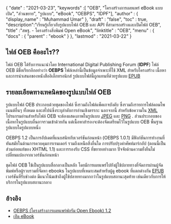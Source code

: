 {
  "date" : "2021-03-23",
  "keywords" :[ "OEB", "โครงสร้างการเผยแพร่ eBook แบบเปิด", "ส่วนขยาย", "รูปแบบ", "eBook", "OEBPS", "IDPF"],
  "author" : {
    "display_name" : "Muhammad Umar"
},
  "draft" : "false",
  "toc" : true,
  "description":"เรียนรู้เกี่ยวกับรูปแบบไฟล์ OEB และ API ที่สามารถสร้างและเปิดไฟล์ OEB",
  "title" :"สพฐ. - โครงสร้างสิ่งพิมพ์ Open eBook",
  "linktitle" : "OEB",
  "menu" : {
    "docs" : {
      "parent" : "ebook"
}
},
  "lastmod" : "2021-03-22"
}

## ไฟล์ OEB คืออะไร??

ไฟล์ OEB ได้รับการแนะนำโดย International Digital Publishing Forum (**IDPF**) ไฟล์ OEB มีชื่อเรียกอีกอย่างว่า **OEBPS** ไฟล์เหล่านี้เป็นข้อมูลจำเพาะที่ใช้ XML สำหรับโครงสร้าง เนื้อหา และการนำเสนอของหนังสืออิเล็กทรอนิกส์ รูปแบบไฟล์นี้ถูกแทนที่ด้วยรูปแบบ [EPUB](/th/ebook/epub/)

## รายละเอียดทางเทคนิคของรูปแบบไฟล์ OEB

รูปแบบไฟล์ OEB ประกอบด้วยชุดของไฟล์ ซึ่งรวมถึงไฟล์แพ็คเกจบังคับ ซึ่งรวมถึงรายการไฟล์คอมโพเนนต์อื่นๆ ทั้งหมด และสไปน์ซึ่งระบุลำดับการอ่านเชิงตรรกะ นอกจากนี้ สำหรับข้อความใน [XML](/th/web/xml/) โปรแกรมอ่านสำหรับไฟล์ OEB จะต้องแสดงภาพในรูปแบบ [JPEG](/th/image/jpeg/) และ [PNG](/th/image/png/) . ส่วนประกอบของเนื้อหาในรูปแบบอื่นอาจรวมเข้าด้วยกัน แต่เนื้อหาสำรองจะต้องจัดเตรียมไว้ในรูปแบบ OEB พื้นฐานรูปแบบใดรูปแบบหนึ่ง

OEBPS 1.2 เป็นการอัปเดตที่แนบสนิทกับเวอร์ชันก่อนหน้า (OEBPS 1.0.1) มีฟังก์ชันการทำงานที่ทันสมัยในด้านการควบคุมการเรนเดอร์ รวมถึงเหนือสิ่งอื่นใด การปรับปรุงคำศัพท์มาร์กอัป (ตอนนี้เป็นส่วนย่อยแท้ของ XHTML 1.1) และการรองรับ CSS ที่ขยายอย่างมาก ปัจจัยด้านความยั่งยืนไม่เปลี่ยนแปลงจากเวอร์ชันก่อนหน้า
  

ชุดไฟล์ OEB ใช้เป็นรูปแบบสื่อกลางเป็นหลัก โดยมีการเผยแพร่ไปยังผู้ใช้ปลายทางที่จัดการผ่านผู้จัดพิมพ์หรือผู้รวบรวมที่จัดหา ebooks ในรูปแบบที่เหมาะสมสำหรับผู้ดู ebook ที่แตกต่างกัน [EPUB](/th/ebook/epub/) เวอร์ชันที่รับช่วงต่อ มีแนวโน้มเข้าถึงผู้ใช้ปลายทางมากกว่าในรูปแบบสถานะสุดท้าย เช่นเดียวกับการให้บริการในรูปแบบสถานะกลาง

## อ้างอิง

* [OEBPS (โครงสร้างการเผยแพร่ฟอรัม Open Ebook) 1.2](https://www.loc.gov/preservation/digital/formats/fdd/fdd000171.shtml)
* [เปิด eBook](https://en.wikipedia.org/wiki/Open_eBook)


